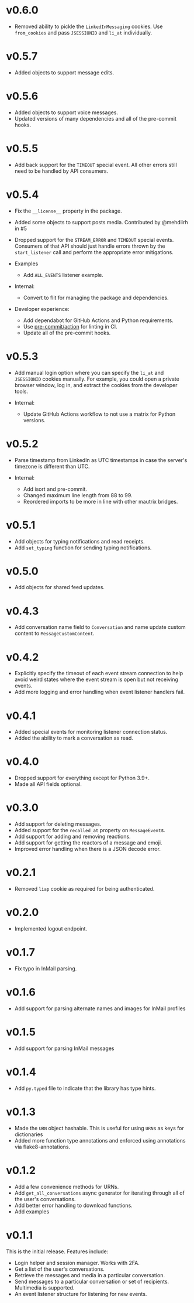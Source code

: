 # v0.6.0

* Removed ability to pickle the `LinkedInMessaging` cookies. Use `from_cookies`
  and pass `JSESSIONID` and `li_at` individually.

# v0.5.7

* Added objects to support message edits.

# v0.5.6

* Added objects to support voice messages.
* Updated versions of many dependencies and all of the pre-commit hooks.

# v0.5.5

* Add back support for the `TIMEOUT` special event. All other errors still need
  to be handled by API consumers.

# v0.5.4

* Fix the `__license__` property in the package.
* Added some objects to support posts media. Contributed by @mehdiirh in #5
* Dropped support for the `STREAM_ERROR` and `TIMEOUT` special events. Consumers
  of that API should just handle errors thrown by the `start_listener` call
  and perform the appropriate error mitigations.

* Examples

  * Add `ALL_EVENTS` listener example.

* Internal:

  * Convert to flit for managing the package and dependencies.

* Developer experience:

  * Add dependabot for GitHub Actions and Python requirements.
  * Use [pre-commit/action](https://github.com/pre-commit/action) for linting in
    CI.
  * Update all of the pre-commit hooks.

# v0.5.3

* Add manual login option where you can specify the `li_at` and `JSESSIONID`
  cookies manually. For example, you could open a private browser window, log
  in, and extract the cookies from the developer tools.

* Internal:

  * Update GitHub Actions workflow to not use a matrix for Python versions.

# v0.5.2

* Parse timestamp from LinkedIn as UTC timestamps in case the server's timezone
  is different than UTC.
* Internal:

  * Add isort and pre-commit.
  * Changed maximum line length from 88 to 99.
  * Reordered imports to be more in line with other mautrix bridges.

# v0.5.1

* Add objects for typing notifications and read receipts.
* Add `set_typing` function for sending typing notifications.

# v0.5.0

* Add objects for shared feed updates.

# v0.4.3

* Add conversation name field to `Conversation` and name update custom content
  to `MessageCustomContent`.

# v0.4.2

* Explicitly specify the timeout of each event stream connection to help avoid
  weird states where the event stream is open but not receiving events.
* Add more logging and error handling when event listener handlers fail.

# v0.4.1

* Added special events for monitoring listener connection status.
* Added the ability to mark a conversation as read.

# v0.4.0

* Dropped support for everything except for Python 3.9+.
* Made all API fields optional.

# v0.3.0

* Add support for deleting messages.
* Added support for the `recalled_at` property on `MessageEvent`s.
* Add support for adding and removing reactions.
* Add support for getting the reactors of a message and emoji.
* Improved error handling when there is a JSON decode error.

# v0.2.1

* Removed `liap` cookie as required for being authenticated.

# v0.2.0

* Implemented logout endpoint.

# v0.1.7

* Fix typo in InMail parsing.

# v0.1.6

* Add support for parsing alternate names and images for InMail profiles

# v0.1.5

* Add support for parsing InMail messages

# v0.1.4

* Add `py.typed` file to indicate that the library has type hints.

# v0.1.3

* Made the `URN` object hashable. This is useful for using `URN`s as keys for
  dictionaries
* Added more function type annotations and enforced using annotations via
  flake8-annotations.

# v0.1.2

* Add a few convenience methods for URNs.
* Add `get_all_conversations` async generator for iterating through all of the
  user's conversations.
* Add better error handling to download functions.
* Add examples

# v0.1.1

This is the initial release. Features include:

* Login helper and session manager. Works with 2FA.
* Get a list of the user's conversations.
* Retrieve the messages and media in a particular conversation.
* Send messages to a particular conversation or set of recipients. Multimedia is
  supported.
* An event listener structure for listening for new events.
